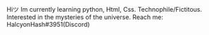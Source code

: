 Hiツ 
Im currently learning python, Html, Css.
Technophile/Fictitous. 
Interested in the mysteries of the universe.
Reach me: HalcyonHash#3951(Discord)



